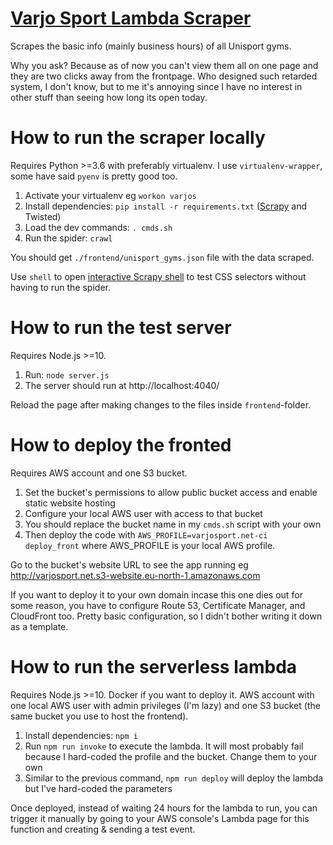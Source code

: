 # [Varjo Sport Lambda Scraper](https://varjosport.net)

Scrapes the basic info (mainly business hours) of all Unisport gyms.

Why you ask? Because as of now you can't view them all on one page and they are two clicks away from the frontpage. Who designed such retarded system, I don't know, but to me it's annoying since I have no interest in other stuff than seeing how long its open today.

# How to run the scraper locally

Requires Python >=3.6 with preferably virtualenv. I use `virtualenv-wrapper`, some have said `pyenv` is pretty good too.

1. Activate your virtualenv eg `workon varjos`
2. Install dependencies: `pip install -r requirements.txt` ([Scrapy](https://scrapy.org/) and Twisted)
3. Load the dev commands: `. cmds.sh`
4. Run the spider: `crawl`

You should get `./frontend/unisport_gyms.json` file with the data scraped.

Use `shell` to open [interactive Scrapy shell](https://docs.scrapy.org/en/latest/topics/shell.html) to test CSS selectors without having to run the spider.

# How to run the test server

Requires Node.js >=10.

1. Run: `node server.js`
2. The server should run at http://localhost:4040/

Reload the page after making changes to the files inside `frontend`-folder.

# How to deploy the fronted

Requires AWS account and one S3 bucket.

1. Set the bucket's permissions to allow public bucket access and enable static website hosting
2. Configure your local AWS user with access to that bucket
3. You should replace the bucket name in my `cmds.sh` script with your own
4. Then deploy the code with `AWS_PROFILE=varjosport.net-ci deploy_front` where AWS_PROFILE is your local AWS profile.

Go to the bucket's website URL to see the app running eg http://varjosport.net.s3-website.eu-north-1.amazonaws.com

If you want to deploy it to your own domain incase this one dies out for some reason, you have to configure Route 53, Certificate Manager, and CloudFront too. Pretty basic configuration, so I didn't bother writing it down as a template.

# How to run the serverless lambda

Requires Node.js >=10. Docker if you want to deploy it. AWS account with one local AWS user with admin privileges (I'm lazy) and one S3 bucket (the same bucket you use to host the frontend). 

1. Install dependencies: `npm i`
2. Run `npm run invoke` to execute the lambda. It will most probably fail because I hard-coded the profile and the bucket. Change them to your own
3. Similar to the previous command, `npm run deploy` will deploy the lambda but I've hard-coded the parameters

Once deployed, instead of waiting 24 hours for the lambda to run, you can trigger it manually by going to your AWS console's Lambda page for this function and creating & sending a test event.